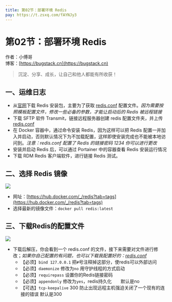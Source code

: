 ```yaml
---
title: 第02节：部署环境 Redis
pay: https://t.zsxq.com/fAYNJy3
---
```


# 第02节：部署环境 Redis

作者：小傅哥
<br/>博客：[https://bugstack.cn](https://bugstack.cn)

>沉淀、分享、成长，让自己和他人都能有所收获！

## 一、运维日志

- 从[官网](http://www.redis.cn/download.html)下载 Redis 安装包，主要为了获取 [redis.conf](https://gitcode.net/KnowledgePlanet/Lottery/-/blob/master/doc/assets/redis/redis.conf) 配置文件。*因为需要按照模板配置文件，修改一些必备的参数，才能让启动后的 Redis 被远程链接*
- 下载 SFTP 软件 Transmit，链接远程服务器创建 redis 配置文件夹，并上传 [redis.conf](https://gitcode.net/KnowledgePlanet/Lottery/-/blob/master/doc/assets/redis/redis.conf)
- 在 Docker 容器中，通过命令安装 Redis，因为这样可以把 Redis 配置一并加入并启动，否则默认情况下为不加载配置，这样即使安装完成也不能被本地访问到。*注意：redis.conf 配置了 Redis 的链接密码 1234 你可以进行更改*
- 安装并启动 Redis 后，可以通过 Portainer 中的容器查看 Redis 安装运行情况
- 下载 RDM Redis 客户端软件，进行链接 Redis 测试。

## 二、选择 Redis 镜像

![](/images/article/project/lottery/Part-5/2-01.png)

- 网址：[https://hub.docker.com/_/redis?tab=tags](https://hub.docker.com/_/redis?tab=tags)
- 选择最新的镜像文件：`docker pull redis:latest`

## 三、下载Redis的配置文件

![](/images/article/project/lottery/Part-5/2-02.png)

- 下载后解压，你会看到一个 redis.conf 的文件，接下来需要对文件进行修改；*如果你自己配置的有问题，也可以下载我配置好的：[redis.conf](https://gitcode.net/KnowledgePlanet/Lottery/-/blob/master/doc/assets/redis/redis.conf)*
     - 【必须】`bind 127.0.0.1` 把`#`号注释掉这部分，使redis可以外部访问
     - 【必须】`daemonize` 修改为`no` 用守护线程的方式启动
     - 【必须】`requirepass` 设置你的Redis链接密码
     - 【必须】`appendonly` 修改为`yes`，redis持久化　　默认是no
     - 【可选】`tcp-keepalive` 300 防止出现远程主机强迫关闭了一个现有的连接的错误 默认是300